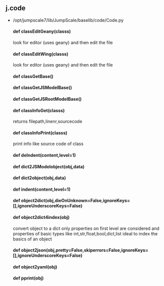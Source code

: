 ## j.code

- /opt/jumpscale7/lib/JumpScale/baselib/code/Code.py

    #### def classEditGeany(classs) 
    
    look for editor (uses geany) and then edit the file
    #### def classEditWing(classs) 
    
    look for editor (uses geany) and then edit the file
    #### def classGetBase() 
    #### def classGetJSModelBase() 
    #### def classGetJSRootModelBase() 
    #### def classInfoGet(classs) 
    
    returns filepath,linenr,sourcecode
    #### def classInfoPrint(classs) 
    
    print info like source code of class
    #### def deIndent(content,level=1) 
    #### def dict2JSModelobject(obj,data) 
    #### def dict2object(obj,data) 
    #### def indent(content,level=1) 
    #### def object2dict(obj,dieOnUnknown=False,ignoreKeys=[],ignoreUnderscoreKeys=False) 
    #### def object2dict4index(obj) 
    
    convert object to a dict
    only properties on first level are considered
    and properties of basic types like int,str,float,bool,dict,list
    ideal to index the basics of an object
    #### def object2json(obj,pretty=False,skiperrors=False,ignoreKeys=[],ignoreUnderscoreKeys=False) 
    #### def object2yaml(obj) 
    #### def pprint(obj) 
